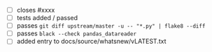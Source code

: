 - [ ] closes #xxxx
- [ ] tests added / passed
- [ ] passes `git diff upstream/master -u -- "*.py" | flake8 --diff`
- [ ] passes `black --check pandas_datareader`
- [ ] added entry to docs/source/whatsnew/vLATEST.txt
